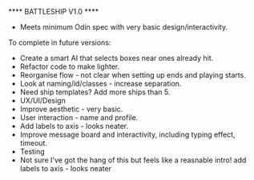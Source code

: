**** BATTLESHIP V1.0 ****

- Meets minimum Odin spec with very basic design/interactivity.

To complete in future versions:
- Create a smart AI that selects boxes near ones already hit.
- Refactor code to make lighter.
-   Reorganise flow - not clear when setting up ends and playing starts.
-   Look at naming/id/classes - increase separation.
- Need ship templates? Add more ships than 5.
- UX/UI/Design
-   Improve aesthetic - very basic.
-   User interaction - name and profile.
-   Add labels to axis - looks neater.
-   Improve message board and interactivity, including typing effect, timeout.
- Testing
-   Not sure I've got the hang of this but feels like a reasnable intro!
add labels to axis - looks neater